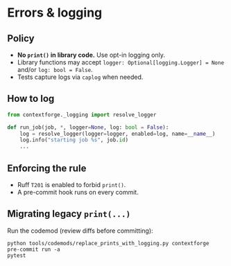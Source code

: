 # Errors & logging

## Policy
- **No `print()` in library code.** Use opt-in logging only.
- Library functions may accept `logger: Optional[logging.Logger] = None` and/or `log: bool = False`.
- Tests capture logs via `caplog` when needed.

## How to log
```py
from contextforge._logging import resolve_logger

def run_job(job, *, logger=None, log: bool = False):
    log = resolve_logger(logger=logger, enabled=log, name=__name__)
    log.info("starting job %s", job.id)
    ...
```

## Enforcing the rule
- Ruff `T201` is enabled to forbid `print()`.
- A pre-commit hook runs on every commit.

## Migrating legacy `print(...)`
Run the codemod (review diffs before committing):
```
python tools/codemods/replace_prints_with_logging.py contextforge
pre-commit run -a
pytest
```